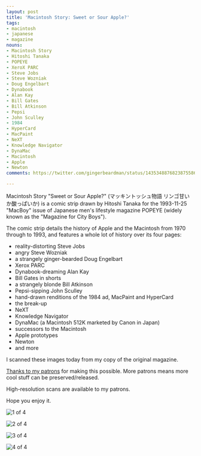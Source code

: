 ```yaml
---
layout: post
title: 'Macintosh Story: Sweet or Sour Apple?'
tags:
- macintosh
- japanese
- magazine
nouns:
- Macintosh Story
- Hitoshi Tanaka
- POPEYE
- XeroX PARC
- Steve Jobs
- Steve Wozniak
- Doug Engelbart
- Dynabook
- Alan Kay
- Bill Gates
- Bill Atkinson
- Pepsi
- John Sculley
- 1984
- HyperCard
- MacPaint
- NeXT
- Knowledge Navigator
- DynaMac
- Macintosh
- Apple
- Newton
comments: https://twitter.com/gingerbeardman/status/1435348876823875586

---
```

 Macintosh Story "Sweet or Sour Apple?" (マッキントッシュ物語 リンゴ甘いか酸っぱいか) is a comic strip drawn by Hitoshi Tanaka for the 1993-11-25 "MacBoy" issue of Japanese men's lifestyle magazine POPEYE (widely known as the "Magazine for City Boys").

The comic strip details the history of Apple and the Macintosh from 1970 through to 1993, and features a whole lot of history over its four pages:
* reality-distorting Steve Jobs
* angry Steve Wozniak
* a strangely ginger-bearded Doug Engelbart
* Xerox PARC
* Dynabook-dreaming Alan Kay
* Bill Gates in shorts
* a strangely blonde Bill Atkinson
* Pepsi-sipping John Sculley
* hand-drawn renditions of the 1984 ad, MacPaint and HyperCard
* the break-up
* NeXT
* Knowledge Navigator
* DynaMac (a Macintosh 512K marketed by Canon in Japan)
* successors to the Macintosh
* Apple prototypes
* Newton
* and more

I scanned these images today from my copy of the original magazine.

[Thanks to my patrons](https://www.patreon.com/gingerbeardman) for making this possible. More patrons means more cool stuff can be preserved/released.

High-resolution scans are available to my patrons.

Hope you enjoy it.

![1 of 4](https://cdn.gingerbeardman.com/images/posts/macintosh-story-1.jpg)

![2 of 4](https://cdn.gingerbeardman.com/images/posts/macintosh-story-2.jpg)

![3 of 4](https://cdn.gingerbeardman.com/images/posts/macintosh-story-3.jpg)

![4 of 4](https://cdn.gingerbeardman.com/images/posts/macintosh-story-4.jpg)

